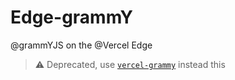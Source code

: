 # Edge-grammY
@grammYJS on the @Vercel Edge

> ⚠️ Deprecated, use [`vercel-grammy`](https://github.com/PonomareVlad/Vercel-grammY) instead this
